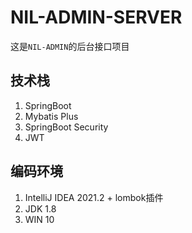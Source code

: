 # NIL-ADMIN-SERVER

这是`NIL-ADMIN`的后台接口项目

## 技术栈

1. SpringBoot 
2. Mybatis Plus
3. SpringBoot Security
4. JWT

## 编码环境

1. IntelliJ IDEA 2021.2 + lombok插件
2. JDK 1.8
3. WIN 10
